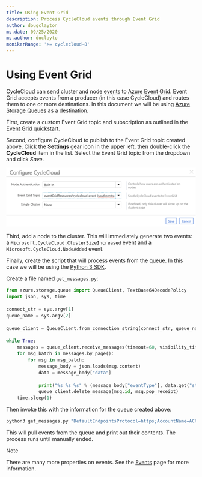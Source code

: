 ```yaml
---
title: Using Event Grid
description: Process CycleCloud events through Event Grid
author: dougclayton
ms.date: 09/25/2020
ms.author: doclayto
monikerRange: '>= cyclecloud-8'
---
```


# Using Event Grid

CycleCloud can send cluster and node [events](../events.md) to [Azure Event Grid](/azure/event-grid/). Event Grid accepts events from a producer (in this case CycleCloud) and routes them to one or more destinations. In this document we will be using [Azure Storage Queues](/azure/storage/queues/) as a destination.

First, create a custom Event Grid topic and subscription as outlined in the [Event Grid quickstart](/azure/event-grid/custom-event-to-queue-storage).

Second, configure CycleCloud to publish to the Event Grid topic created above. Click the **Settings** gear icon in the upper left, then double-click the **CycleCloud** item in the list. Select the Event Grid topic from the dropdown and click *Save*.

![Choose Event Grid topic](../images/event-grid-topic.png)

Third, add a node to the cluster. This will immediately generate two events: a `Microsoft.CycleCloud.ClusterSizeIncreased` event and a `Microsoft.CycleCloud.NodeAdded` event.

Finally, create the script that will process events from the queue. In this case we will be using the [Python 3 SDK](/azure/storage/queues/storage-python-how-to-use-queue-storage?tabs=python).

Create a file named `get_messages.py`:

```python
from azure.storage.queue import QueueClient, TextBase64DecodePolicy
import json, sys, time

connect_str = sys.argv[1]
queue_name = sys.argv[2]

queue_client = QueueClient.from_connection_string(connect_str, queue_name, message_decode_policy=TextBase64DecodePolicy())

while True:
    messages = queue_client.receive_messages(timeout=60, visibility_timeout=5, messages_per_page=32)
    for msg_batch in messages.by_page():
        for msg in msg_batch:
            message_body = json.loads(msg.content)
            data = message_body["data"]

            print("%s %s %s" % (message_body["eventType"], data.get("status"), data.get("message")))
            queue_client.delete_message(msg.id, msg.pop_receipt)
    time.sleep(1)
```

Then invoke this with the information for the queue created above:

```bash
python3 get_messages.py "DefaultEndpointsProtocol=https;AccountName=ACCOUNTNAME;AccountKey=ACCOUNTKEY;EndpointSuffix=core.windows.net" QUEUE_NAME
```

This will pull events from the queue and print out their contents. The process runs until manually ended.

> [!NOTE]
> There are many more properties on events. See the [Events](../events.md) page for more information.
